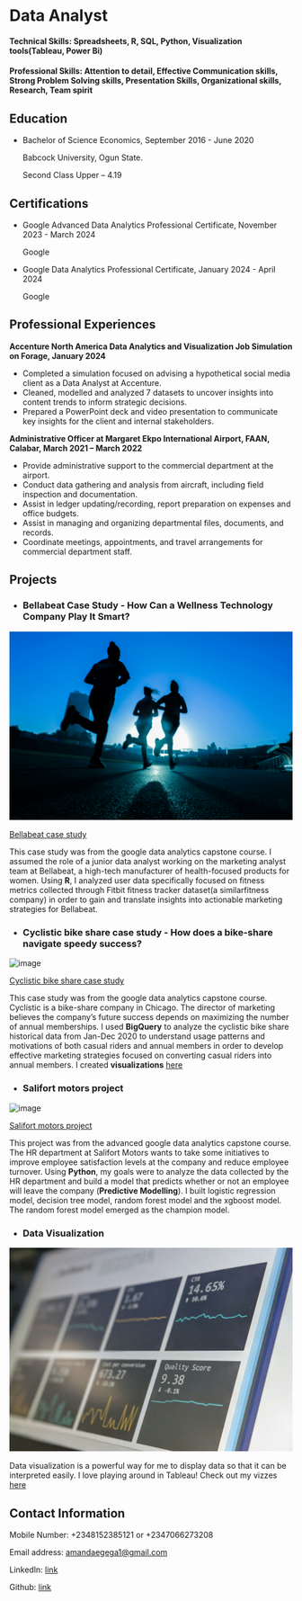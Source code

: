 # Data Analyst

#### Technical Skills: Spreadsheets, R, SQL, Python, Visualization tools(Tableau, Power Bi)

#### Professional Skills: Attention to detail, Effective Communication skills, Strong Problem Solving skills, Presentation Skills, Organizational skills, Research, Team spirit


## Education
* Bachelor of Science Economics, September 2016 - June 2020
                            
  Babcock University, Ogun State.

  Second Class Upper – 4.19


  
## Certifications
* Google Advanced Data Analytics Professional Certificate,  November 2023 - March 2024
  
  Google
  

* Google Data Analytics Professional Certificate,   January 2024 - April 2024

  Google



## Professional Experiences  
 **Accenture North America Data Analytics and Visualization Job Simulation on Forage, January 2024**

* Completed a simulation focused on advising a hypothetical social media client as a Data Analyst at Accenture.
* Cleaned, modelled and analyzed 7 datasets to uncover insights into content trends to inform strategic decisions.
* Prepared a PowerPoint deck and video presentation to communicate key insights for the client and internal stakeholders.

**Administrative Officer at Margaret Ekpo International Airport, FAAN, Calabar, March 2021 – March 2022**

* Provide administrative support to the commercial department at the airport.
* Conduct data gathering and analysis from aircraft, including field inspection and documentation.
* Assist in ledger updating/recording, report preparation on expenses and office budgets.
* Assist in managing and organizing departmental files, documents, and records.
* Coordinate meetings, appointments, and travel arrangements for commercial department staff.


## Projects 
* ### Bellabeat Case Study - How Can a Wellness Technology Company Play It Smart?

![image](/assets/img/fitness.jpg)

[Bellabeat case study](https://github.com/domeru369/Bellabeat-case-study)

This case study was from the google data analytics capstone course. I assumed the role of a junior data analyst working on the marketing analyst team at Bellabeat, a high-tech manufacturer of health-focused products for women. Using **R**, I analyzed user data specifically focused on fitness metrics collected through Fitbit fitness tracker dataset(a similarfitness company) in order to gain and translate insights into actionable marketing strategies for Bellabeat.



* ### Cyclistic bike share case study - How does a bike-share navigate speedy success?

![image](/assets/img/cyclist.jpg)

[Cyclistic bike share case study](https://github.com/domeru369/cyclistic-bike-share-case-study)

This case study was from the google data analytics capstone course. Cyclistic is a bike-share company in Chicago. The director of marketing believes the company’s future success
depends on maximizing the number of annual memberships.  I used **BigQuery** to analyze the cyclistic bike share historical data from Jan-Dec 2020 to understand usage patterns and motivations of both casual riders and annual members in order to develop effective marketing strategies focused on converting casual riders into annual members. I created **visualizations** [here](https://public.tableau.com/app/profile/amanda.egega/viz/Bikesharevisualization/bikesharestory#1)



* ### Salifort motors project

![image](/assets/img/motors.png)

[Salifort motors project](https://github.com/domeru369/Salifort-motors-project)

This project was from the advanced google data analytics capstone course. The HR department at Salifort Motors wants to take some initiatives to improve employee satisfaction levels at the company and reduce employee turnover. Using **Python**, my goals were to analyze the data collected by the HR department and build a model that predicts whether or not an employee will leave the company (**Predictive Modelling**). I built logistic regression model, decision tree model, random forest model and the xgboost model. The random forest model emerged as the champion model.


* ### Data Visualization
  
![image](/assets/img/dataviz.jpg)

Data visualization is a powerful way for me to display data so that it can be interpreted easily. I love playing around in Tableau! Check out my vizzes [here](https://public.tableau.com/app/profile/amanda.egega/vizzes)



## Contact Information
Mobile Number: +2348152385121 or +2347066273208

Email address: amandaegega1@gmail.com

Linkedln: [link](https://www.linkedin.com/in/amanda-egega-04bb8220a/)

Github: [link](https://github.com/domeru369)
